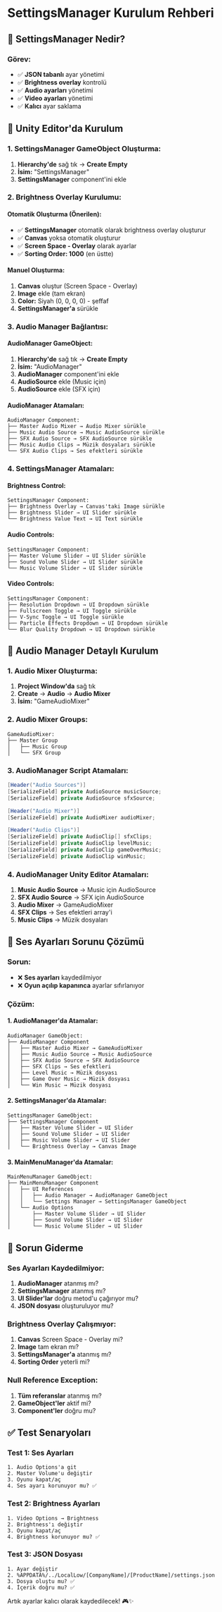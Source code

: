 # SettingsManager Kurulum Rehberi

## 🎯 SettingsManager Nedir?

### **Görev:**
- ✅ **JSON tabanlı** ayar yönetimi
- ✅ **Brightness overlay** kontrolü
- ✅ **Audio ayarları** yönetimi
- ✅ **Video ayarları** yönetimi
- ✅ **Kalıcı** ayar saklama

## 🔧 Unity Editor'da Kurulum

### **1. SettingsManager GameObject Oluşturma:**
1. **Hierarchy'de** sağ tık → **Create Empty**
2. **İsim:** "SettingsManager"
3. **SettingsManager** component'ini ekle

### **2. Brightness Overlay Kurulumu:**

#### **Otomatik Oluşturma (Önerilen):**
- ✅ **SettingsManager** otomatik olarak brightness overlay oluşturur
- ✅ **Canvas** yoksa otomatik oluşturur
- ✅ **Screen Space - Overlay** olarak ayarlar
- ✅ **Sorting Order: 1000** (en üstte)

#### **Manuel Oluşturma:**
1. **Canvas** oluştur (Screen Space - Overlay)
2. **Image** ekle (tam ekran)
3. **Color:** Siyah (0, 0, 0, 0) - şeffaf
4. **SettingsManager'a** sürükle

### **3. Audio Manager Bağlantısı:**

#### **AudioManager GameObject:**
1. **Hierarchy'de** sağ tık → **Create Empty**
2. **İsim:** "AudioManager"
3. **AudioManager** component'ini ekle
4. **AudioSource** ekle (Music için)
5. **AudioSource** ekle (SFX için)

#### **AudioManager Atamaları:**
```
AudioManager Component:
├── Master Audio Mixer → Audio Mixer sürükle
├── Music Audio Source → Music AudioSource sürükle
├── SFX Audio Source → SFX AudioSource sürükle
├── Music Audio Clips → Müzik dosyaları sürükle
└── SFX Audio Clips → Ses efektleri sürükle
```

### **4. SettingsManager Atamaları:**

#### **Brightness Control:**
```
SettingsManager Component:
├── Brightness Overlay → Canvas'taki Image sürükle
├── Brightness Slider → UI Slider sürükle
└── Brightness Value Text → UI Text sürükle
```

#### **Audio Controls:**
```
SettingsManager Component:
├── Master Volume Slider → UI Slider sürükle
├── Sound Volume Slider → UI Slider sürükle
└── Music Volume Slider → UI Slider sürükle
```

#### **Video Controls:**
```
SettingsManager Component:
├── Resolution Dropdown → UI Dropdown sürükle
├── Fullscreen Toggle → UI Toggle sürükle
├── V-Sync Toggle → UI Toggle sürükle
├── Particle Effects Dropdown → UI Dropdown sürükle
└── Blur Quality Dropdown → UI Dropdown sürükle
```

## 🎵 Audio Manager Detaylı Kurulum

### **1. Audio Mixer Oluşturma:**
1. **Project Window'da** sağ tık
2. **Create** → **Audio** → **Audio Mixer**
3. **İsim:** "GameAudioMixer"

### **2. Audio Mixer Groups:**
```
GameAudioMixer:
├── Master Group
│   ├── Music Group
│   └── SFX Group
```

### **3. AudioManager Script Atamaları:**
```csharp
[Header("Audio Sources")]
[SerializeField] private AudioSource musicSource;
[SerializeField] private AudioSource sfxSource;

[Header("Audio Mixer")]
[SerializeField] private AudioMixer audioMixer;

[Header("Audio Clips")]
[SerializeField] private AudioClip[] sfxClips;
[SerializeField] private AudioClip levelMusic;
[SerializeField] private AudioClip gameOverMusic;
[SerializeField] private AudioClip winMusic;
```

### **4. AudioManager Unity Editor Atamaları:**
1. **Music Audio Source** → Music için AudioSource
2. **SFX Audio Source** → SFX için AudioSource
3. **Audio Mixer** → GameAudioMixer
4. **SFX Clips** → Ses efektleri array'i
5. **Music Clips** → Müzik dosyaları

## 🔧 Ses Ayarları Sorunu Çözümü

### **Sorun:**
- ❌ **Ses ayarları** kaydedilmiyor
- ❌ **Oyun açılıp kapanınca** ayarlar sıfırlanıyor

### **Çözüm:**

#### **1. AudioManager'da Atamalar:**
```
AudioManager GameObject:
├── AudioManager Component
│   ├── Master Audio Mixer → GameAudioMixer
│   ├── Music Audio Source → Music AudioSource
│   ├── SFX Audio Source → SFX AudioSource
│   ├── SFX Clips → Ses efektleri
│   ├── Level Music → Müzik dosyası
│   ├── Game Over Music → Müzik dosyası
│   └── Win Music → Müzik dosyası
```

#### **2. SettingsManager'da Atamalar:**
```
SettingsManager GameObject:
├── SettingsManager Component
│   ├── Master Volume Slider → UI Slider
│   ├── Sound Volume Slider → UI Slider
│   ├── Music Volume Slider → UI Slider
│   └── Brightness Overlay → Canvas Image
```

#### **3. MainMenuManager'da Atamalar:**
```
MainMenuManager GameObject:
├── MainMenuManager Component
│   ├── UI References
│   │   ├── Audio Manager → AudioManager GameObject
│   │   └── Settings Manager → SettingsManager GameObject
│   └── Audio Options
│       ├── Master Volume Slider → UI Slider
│       ├── Sound Volume Slider → UI Slider
│       └── Music Volume Slider → UI Slider
```

## 🐛 Sorun Giderme

### **Ses Ayarları Kaydedilmiyor:**
1. **AudioManager** atanmış mı?
2. **SettingsManager** atanmış mı?
3. **UI Slider'lar** doğru metod'u çağırıyor mu?
4. **JSON dosyası** oluşturuluyor mu?

### **Brightness Overlay Çalışmıyor:**
1. **Canvas** Screen Space - Overlay mi?
2. **Image** tam ekran mı?
3. **SettingsManager'a** atanmış mı?
4. **Sorting Order** yeterli mi?

### **Null Reference Exception:**
1. **Tüm referanslar** atanmış mı?
2. **GameObject'ler** aktif mi?
3. **Component'ler** doğru mu?

## ✅ Test Senaryoları

### **Test 1: Ses Ayarları**
```
1. Audio Options'a git
2. Master Volume'u değiştir
3. Oyunu kapat/aç
4. Ses ayarı korunuyor mu? ✅
```

### **Test 2: Brightness Ayarları**
```
1. Video Options → Brightness
2. Brightness'ı değiştir
3. Oyunu kapat/aç
4. Brightness korunuyor mu? ✅
```

### **Test 3: JSON Dosyası**
```
1. Ayar değiştir
2. %APPDATA%/../LocalLow/[CompanyName]/[ProductName]/settings.json
3. Dosya oluştu mu? ✅
4. İçerik doğru mu? ✅
```

Artık ayarlar kalıcı olarak kaydedilecek! 🎮✨ 